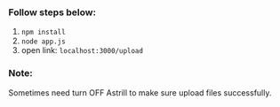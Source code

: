 ### Follow steps below:

1. `npm install`
2. `node app.js`
3. open link: `localhost:3000/upload`


### Note:

Sometimes need turn OFF Astrill to make sure upload files successfully.
